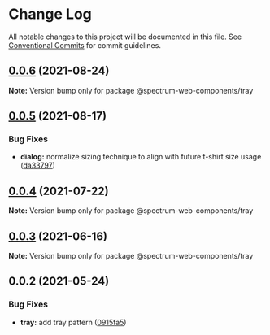# Change Log

All notable changes to this project will be documented in this file.
See [Conventional Commits](https://conventionalcommits.org) for commit guidelines.

## [0.0.6](https://github.com/adobe/spectrum-web-components/compare/@spectrum-web-components/tray@0.0.5...@spectrum-web-components/tray@0.0.6) (2021-08-24)

**Note:** Version bump only for package @spectrum-web-components/tray

## [0.0.5](https://github.com/adobe/spectrum-web-components/compare/@spectrum-web-components/tray@0.0.4...@spectrum-web-components/tray@0.0.5) (2021-08-17)

### Bug Fixes

-   **dialog:** normalize sizing technique to align with future t-shirt size usage ([da33797](https://github.com/adobe/spectrum-web-components/commit/da33797e724d0943a6abf059c96641a220182e5f))

## [0.0.4](https://github.com/adobe/spectrum-web-components/compare/@spectrum-web-components/tray@0.0.3...@spectrum-web-components/tray@0.0.4) (2021-07-22)

**Note:** Version bump only for package @spectrum-web-components/tray

## [0.0.3](https://github.com/adobe/spectrum-web-components/compare/@spectrum-web-components/tray@0.0.2...@spectrum-web-components/tray@0.0.3) (2021-06-16)

**Note:** Version bump only for package @spectrum-web-components/tray

## 0.0.2 (2021-05-24)

### Bug Fixes

-   **tray:** add tray pattern ([0915fa5](https://github.com/adobe/spectrum-web-components/commit/0915fa5e3c7eecc1608ce3b706fbae01b3ee3608))

